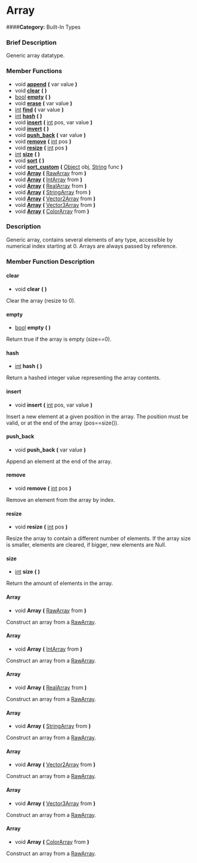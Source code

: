 #  Array  
####**Category:** Built-In Types

###  Brief Description  
Generic array datatype.

###  Member Functions 
  * void  **[append](#append)**  **(** var value  **)**
  * void  **[clear](#clear)**  **(** **)**
  * [bool](class_bool)  **[empty](#empty)**  **(** **)**
  * void  **[erase](#erase)**  **(** var value  **)**
  * [int](class_int)  **[find](#find)**  **(** var value  **)**
  * [int](class_int)  **[hash](#hash)**  **(** **)**
  * void  **[insert](#insert)**  **(** [int](class_int) pos, var value  **)**
  * void  **[invert](#invert)**  **(** **)**
  * void  **[push&#95;back](#push_back)**  **(** var value  **)**
  * void  **[remove](#remove)**  **(** [int](class_int) pos  **)**
  * void  **[resize](#resize)**  **(** [int](class_int) pos  **)**
  * [int](class_int)  **[size](#size)**  **(** **)**
  * void  **[sort](#sort)**  **(** **)**
  * void  **[sort&#95;custom](#sort_custom)**  **(** [Object](class_object) obj, [String](class_string) func  **)**
  * void  **[Array](#Array)**  **(** [RawArray](class_rawarray) from  **)**
  * void  **[Array](#Array)**  **(** [IntArray](class_intarray) from  **)**
  * void  **[Array](#Array)**  **(** [RealArray](class_realarray) from  **)**
  * void  **[Array](#Array)**  **(** [StringArray](class_stringarray) from  **)**
  * void  **[Array](#Array)**  **(** [Vector2Array](class_vector2array) from  **)**
  * void  **[Array](#Array)**  **(** [Vector3Array](class_vector3array) from  **)**
  * void  **[Array](#Array)**  **(** [ColorArray](class_colorarray) from  **)**

###  Description  
Generic array, contains several elements of any type, accessible by numerical index starting at 0. Arrays are always passed by reference.

###  Member Function Description  

#### <a name="clear">clear</a>
  * void  **clear**  **(** **)**

Clear the array (resize to 0).

#### <a name="empty">empty</a>
  * [bool](class_bool)  **empty**  **(** **)**

Return true if the array is empty (size==0).

#### <a name="hash">hash</a>
  * [int](class_int)  **hash**  **(** **)**

Return a hashed integer value representing the array contents.

#### <a name="insert">insert</a>
  * void  **insert**  **(** [int](class_int) pos, var value  **)**

Insert a new element at a given position in the array. The position must be valid, or at the end of the array (pos==size()).

#### <a name="push_back">push_back</a>
  * void  **push&#95;back**  **(** var value  **)**

Append an element at the end of the array.

#### <a name="remove">remove</a>
  * void  **remove**  **(** [int](class_int) pos  **)**

Remove an element from the array by index.

#### <a name="resize">resize</a>
  * void  **resize**  **(** [int](class_int) pos  **)**

Resize the array to contain a different number of elements. If the array size is smaller, elements are cleared, if bigger, new elements are Null.

#### <a name="size">size</a>
  * [int](class_int)  **size**  **(** **)**

Return the amount of elements in the array.

#### <a name="Array">Array</a>
  * void  **Array**  **(** [RawArray](class_rawarray) from  **)**

Construct an array from a [RawArray](class_rawarray).

#### <a name="Array">Array</a>
  * void  **Array**  **(** [IntArray](class_intarray) from  **)**

Construct an array from a [RawArray](class_rawarray).

#### <a name="Array">Array</a>
  * void  **Array**  **(** [RealArray](class_realarray) from  **)**

Construct an array from a [RawArray](class_rawarray).

#### <a name="Array">Array</a>
  * void  **Array**  **(** [StringArray](class_stringarray) from  **)**

Construct an array from a [RawArray](class_rawarray).

#### <a name="Array">Array</a>
  * void  **Array**  **(** [Vector2Array](class_vector2array) from  **)**

Construct an array from a [RawArray](class_rawarray).

#### <a name="Array">Array</a>
  * void  **Array**  **(** [Vector3Array](class_vector3array) from  **)**

Construct an array from a [RawArray](class_rawarray).

#### <a name="Array">Array</a>
  * void  **Array**  **(** [ColorArray](class_colorarray) from  **)**

Construct an array from a [RawArray](class_rawarray).
